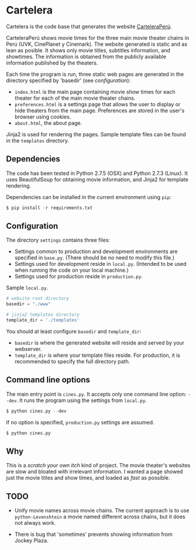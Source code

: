 # Cartelera

Cartelera is the code base that generates the website [CarteleraPerú](http://carteleraperu.com).

CarteleraPerú shows movie times for the three main movie theater chains in Perú (UVK, CinePlanet y Cinemark).  The website generated is static and as lean as posible.  It shows only movie titles, subtitles information, and showtimes.  The information is obtained from the publicly available information published by the theaters. 

Each time the program is run, three static web pages are generated in the directory specified by 'basedir' (see _configuration_):

*  `index.html` is the main page containing movie show times for each theater for each of the main movie theater chains.
*  `preferences.html` is a settings page that allows the user to display or hide theaters from the main page.  Preferences are stored in the user's browser using cookies.
*  `about.html`, the about page.

Jinja2 is used for rendering the pages.  Sample template files can be found in the `templates` directory. 


## Dependencies

The code has been tested in Python 2.7.5 (OSX) and Python 2.7.3 (Linux). It uses BeautifulSoup for obtaining movie information, and Jinja2 for template rendering.

Dependencies can be installed in the current environment using `pip`:

```python
$ pip install -r requirements.txt
```

## Configuration

The directory `settings` contains three files:

* Settings common to production and development environments are specified in `base.py`.  (There should be no need to modify this file.)
* Settings used for development reside in `local.py`. (Intended to be used when running the code on your local machine.)
* Settings used for production reside in `production.py`.

Sample `local.py`.
```python
# website root directory
basedir = "./www"

# jinja2 templates directory
template_dir = './templates'
```

You should at least configure `basedir` and `template_dir`:

*  `basedir` is where the generated website will reside and served by your webserver.
*  `template_dir` is where your template files reside.  For production, it is recommended to specify the full directory path.


## Command line options

The main entry point is `cines.py`.  It accepts only one command line option:  `--dev`.  It runs the program using the settings from `local.py`. 

```python
$ python cines.py --dev
```

If no option is specified, `production.py` settings are assumed.

```python
$ python cines.py
```

## Why

This is a _scratch your own itch_ kind of project.  The movie theater's websites are slow and bloated with irrelevant information.  I wanted a page showed just the movie titles and show times, and loaded as _fast_ as possible.

## TODO

* Unify movie names across movie chains.  The current approach is to use `python-Levenshtein` a movie named different across chains, but it does not always work.

* There is bug that 'sometimes' prevents showing information from Jockey Plaza.

